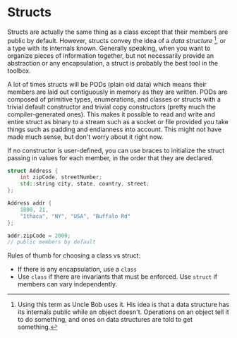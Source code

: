 # Structs

Structs are actually the same thing as a class except that their members are public by default. 
However, structs convey the idea of a *data structure* [^1], or a type with its internals known. 
Generally speaking, when you want to organize pieces of information together, but not necessarily provide an abstraction or any encapsulation, a struct is probably the best tool in the toolbox. 

A lot of times structs will be PODs (plain old data) which means their members are laid out contiguously in memory as they are written. 
PODs are composed of primitive types, enumerations, and classes or structs with a trivial default constructor and trivial copy constructors (pretty much the compiler-generated ones). 
This makes it possible to read and write and entire struct as binary to a stream such as a socket or file provided you take things such as padding and endianness into account. 
This might not have made much sense, but don't worry about it right now.

If no constructor is user-defined, you can use braces to initialize the struct passing in values for each member, in the order that they are declared.


```C++
struct Address {
    int zipCode, streetNumber;
    std::string city, state, country, street;
};

Address addr {
    1000, 21,
    "Ithaca", "NY", "USA", "Buffalo Rd"
};

addr.zipCode = 2000;
// public members by default
```

Rules of thumb for choosing a class vs struct:
* If there is any encapsulation, use a `class`
* Use `class` if there are invariants that must be enforced. Use `struct` if members can vary independently.

[^1]: Using this term as Uncle Bob uses it. His idea is that a data structure has its internals public while an object doesn't. Operations on an object tell it to do something, and ones on data structures are told to get something.